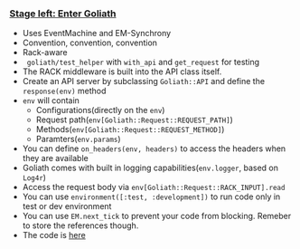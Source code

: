 ### [Stage left: Enter Goliath](http://everburning.com/news/stage-left-enter-goliath.html)

* Uses EventMachine and EM-Synchrony
* Convention, convention, convention
* Rack-aware
* ` goliath/test_helper` with `with_api` and `get_request` for testing
* The RACK middleware is built into the API class itself.
* Create an API server by subclassing `Goliath::API` and define the `response(env)` method
* `env` will contain
  * Configurations(directly on the `env`)
  * Request path(`env[Goliath::Request::REQUEST_PATH]`)
  * Methods(`env[Goliath::Request::REQUEST_METHOD]`)
  * Paramters(`env.params`)
* You can define `on_headers(env, headers)` to access the headers when they are available
* Goliath comes with built in logging capabilities(`env.logger`, based on `Log4r`)
* Access the request body via `env[Goliath::Request::RACK_INPUT].read`
* You can use `environment([:test, :development])` to run code only in test or dev environment
* You can use `EM.next_tick` to prevent your code from blocking. Remeber to store the references though.
* The code is [here](https://gist.github.com/dj2/7c2fe52d73fb290690cf)
